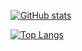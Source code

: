 [![GitHub stats](https://github-readme-stats.vercel.app/api?username=zdenyhraz&hide=contribs,prs&count_private=true&show_icons=true&include_all_commits=true&bg_color=30,e96443,904e95&title_color=fff&text_color=fff&icon_color=fff)](https://github.com/anuraghazra/github-readme-stats)

[![Top Langs](https://github-readme-stats.vercel.app/api/top-langs/?username=zdenyhraz&layout=compact)](https://github.com/anuraghazra/github-readme-stats)



